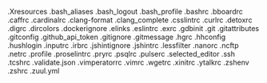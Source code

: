 .Xresources
.bash_aliases
.bash_logout
.bash_profile
.bashrc
.bboardrc
.caffrc
.cardinalrc
.clang-format
.clang_complete
.csslintrc
.curlrc
.detoxrc
.digrc
.dircolors
.dockerignore
.elinks
.eslintrc
.exrc
.gdbinit
.git
.gitattributes
.gitconfig
.github_api_token
.gitignore
.gitmessage
.hgrc
.hhconfig
.hushlogin
.inputrc
.irbrc
.jshintignore
.jshintrc
.lessfilter
.nanorc
.ncftp
.netrc
.profile
.proselintrc
.pryrc
.psqlrc
.pulserc
.selected_editor
.ssh
.tcshrc
.validate.json
.vimperatorrc
.vimrc
.wgetrc
.xinitrc
.ytalkrc
.zshenv
.zshrc
.zuul.yml
